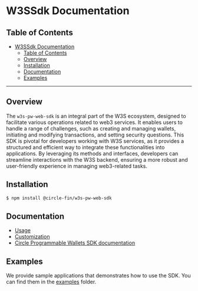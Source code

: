 # W3SSdk Documentation

## Table of Contents

- [W3SSdk Documentation](#w3ssdk-documentation)
  - [Table of Contents](#table-of-contents)
  - [Overview](#overview)
  - [Installation](#installation)
  - [Documentation](#documentation)
  - [Examples](#examples)

---

## Overview

The `w3s-pw-web-sdk` is an integral part of the W3S ecosystem, designed to facilitate various operations related to web3 services. It enables users to handle a range of challenges, such as creating and managing wallets, initiating and modifying transactions, and setting security questions. This SDK is pivotal for developers working with W3S services, as it provides a structured and efficient way to integrate these functionalities into applications. By leveraging its methods and interfaces, developers can streamline interactions with the W3S backend, ensuring a more robust and user-friendly experience in managing web3-related tasks.

## Installation

```bash
$ npm install @circle-fin/w3s-pw-web-sdk
```

## Documentation

- [Usage](https://github.com/circlefin/w3s-pw-web-sdk/blob/master/docs/usage.md)
- [Customization](https://github.com/circlefin/w3s-pw-web-sdk/blob/master/docs/customization.md)
- [Circle Programmable Wallets SDK documentation](https://developers.circle.com/w3s/docs/programmable-wallets-sdk-overview)

## Examples

We provide sample applications that demonstrates how to use the SDK. You can find them in the [examples](https://github.com/circlefin/w3s-pw-web-sdk/blob/master/examples) folder.
